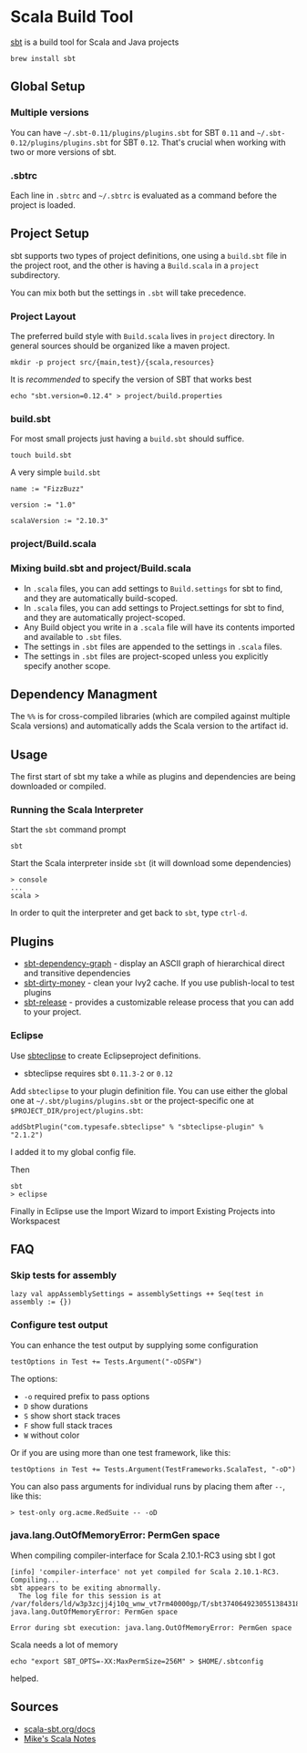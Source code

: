 # Scala Build Tool #

[sbt](http://www.scala-sbt.org/) is a build tool for Scala and Java projects

	brew install sbt

## Global Setup ##

### Multiple versions ###

You can have `~/.sbt-0.11/plugins/plugins.sbt` for SBT `0.11` and `~/.sbt-0.12/plugins/plugins.sbt` for SBT `0.12`. That's crucial when working with two or more versions of sbt.

### .sbtrc ###

Each line in `.sbtrc` and `~/.sbtrc` is evaluated as a command before the project is loaded.

## Project Setup ##

sbt supports two types of project definitions, one using a `build.sbt` file in the project root, and the other is having a `Build.scala` in a `project` subdirectory.

You can mix both but the settings in `.sbt` will take precedence.

### Project Layout ###

The preferred build style with `Build.scala` lives in `project` directory. In general sources should be organized like a maven project.

	mkdir -p project src/{main,test}/{scala,resources}

It is *recommended*  to specify the version of SBT that works best

	echo "sbt.version=0.12.4" > project/build.properties

### build.sbt ###

For most small projects just having a `build.sbt` should suffice.

	touch build.sbt

A very simple `build.sbt`

	name := "FizzBuzz"

	version := "1.0"

	scalaVersion := "2.10.3"

### project/Build.scala ###

### Mixing build.sbt and project/Build.scala ###

- In `.scala` files, you can add settings to `Build.settings` for sbt to find, and they are automatically build-scoped.
- In `.scala` files, you can add settings to Project.settings for sbt to find, and they are automatically project-scoped.
- Any Build object you write in a `.scala` file will have its contents imported and available to `.sbt` files.
- The settings in `.sbt` files are appended to the settings in `.scala` files.
- The settings in `.sbt` files are project-scoped unless you explicitly specify another scope.

## Dependency Managment ##

The `%%` is for cross-compiled libraries (which are compiled against multiple Scala versions) and automatically adds the Scala version to the artifact id.

## Usage ##

The first start of sbt my take a while as plugins and dependencies are being downloaded or compiled.

### Running the Scala Interpreter ###

Start the `sbt` command prompt

	sbt

Start the Scala interpreter inside `sbt` (it will download some dependencies)

	> console
	...
	scala >

In order to quit the interpreter and get back to `sbt`, type `ctrl-d`.

## Plugins ##

- [sbt-dependency-graph](https://github.com/jrudolph/sbt-dependency-graph) - display an ASCII graph of hierarchical direct and transitive dependencies
- [sbt-dirty-money](https://github.com/sbt/sbt-dirty-money) - clean your Ivy2 cache. If you use publish-local to test plugins
- [sbt-release](https://github.com/sbt/sbt-release) - provides a customizable release process that you can add to your project.

### Eclipse ###

Use [sbteclipse](https://github.com/typesafehub/sbteclipse) to create Eclipseproject definitions.

- sbteclipse requires sbt `0.11.3-2` or `0.12`

Add `sbteclipse` to your plugin definition file. You can use either the global one at `~/.sbt/plugins/plugins.sbt` or the project-specific one at `$PROJECT_DIR/project/plugins.sbt`:

	addSbtPlugin("com.typesafe.sbteclipse" % "sbteclipse-plugin" % "2.1.2")

I added it to my global config file.

Then

	sbt
	> eclipse

Finally in Eclipse use the Import Wizard to import Existing Projects into Workspacest

## FAQ ##

### Skip tests for assembly ###

	lazy val appAssemblySettings = assemblySettings ++ Seq(test in assembly := {})

### Configure test output ###

You can enhance the test output by supplying some configuration

	testOptions in Test += Tests.Argument("-oDSFW")

The options:

- `-o` required prefix to pass options
- `D` show durations
- `S` show short stack traces
- `F` show full stack traces
- `W` without color

Or if you are using more than one test framework, like this:

	testOptions in Test += Tests.Argument(TestFrameworks.ScalaTest, "-oD")

You can also pass arguments for individual runs by placing them after `--`, like this:

	> test-only org.acme.RedSuite -- -oD

### java.lang.OutOfMemoryError: PermGen space ###

When compiling compiler-interface for Scala 2.10.1-RC3 using sbt I got

	[info] 'compiler-interface' not yet compiled for Scala 2.10.1-RC3. Compiling...
	sbt appears to be exiting abnormally.
	  The log file for this session is at /var/folders/ld/w3p3zcjj4j10q_wnw_vt7rm40000gp/T/sbt3740649230551384318.log
	java.lang.OutOfMemoryError: PermGen space

	Error during sbt execution: java.lang.OutOfMemoryError: PermGen space

Scala needs a lot of memory

	echo "export SBT_OPTS=-XX:MaxPermSize=256M" > $HOME/.sbtconfig

helped.

## Sources ##

- [scala-sbt.org/docs](http://www.scala-sbt.org/0.12.4/docs/)
- [Mike's Scala Notes](http://scala.micronauticsresearch.com/sbt)
